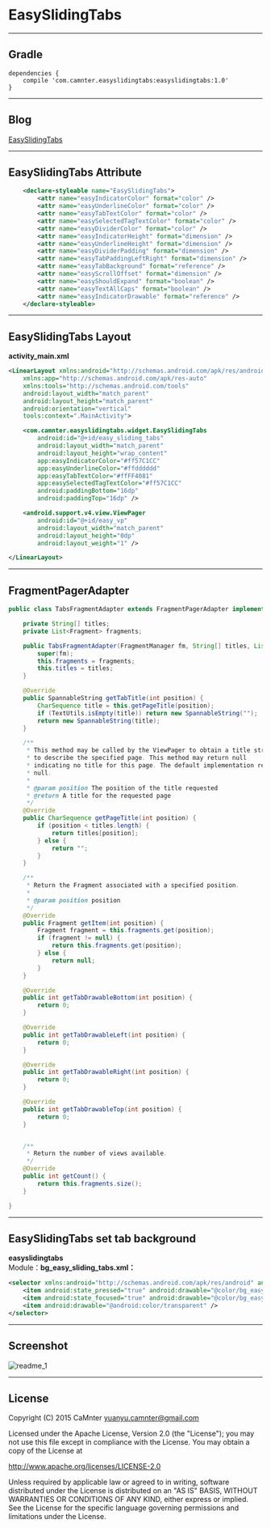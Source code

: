 EasySlidingTabs
==

---

## Gradle

```Gradle
dependencies {
    compile 'com.camnter.easyslidingtabs:easyslidingtabs:1.0'
}
```

---

## Blog

 [EasySlidingTabs](http://blog.csdn.net/qq_16430735/article/details/49229189)


---

## EasySlidingTabs Attribute



```XML
    <declare-styleable name="EasySlidingTabs">
        <attr name="easyIndicatorColor" format="color" />
        <attr name="easyUnderlineColor" format="color" />
        <attr name="easyTabTextColor" format="color" />
        <attr name="easySelectedTagTextColor" format="color" />
        <attr name="easyDividerColor" format="color" />
        <attr name="easyIndicatorHeight" format="dimension" />
        <attr name="easyUnderlineHeight" format="dimension" />
        <attr name="easyDividerPadding" format="dimension" />
        <attr name="easyTabPaddingLeftRight" format="dimension" />
        <attr name="easyTabBackground" format="reference" />
        <attr name="easyScrollOffset" format="dimension" />
        <attr name="easyShouldExpand" format="boolean" />
        <attr name="easyTextAllCaps" format="boolean" />
        <attr name="easyIndicatorDrawable" format="reference" />
    </declare-styleable>
```

---

## EasySlidingTabs Layout


**activity_main.xml**

```XML
<LinearLayout xmlns:android="http://schemas.android.com/apk/res/android"
    xmlns:app="http://schemas.android.com/apk/res-auto"
    xmlns:tools="http://schemas.android.com/tools"
    android:layout_width="match_parent"
    android:layout_height="match_parent"
    android:orientation="vertical"
    tools:context=".MainActivity">

    <com.camnter.easyslidingtabs.widget.EasySlidingTabs
        android:id="@+id/easy_sliding_tabs"
        android:layout_width="match_parent"
        android:layout_height="wrap_content"
        app:easyIndicatorColor="#ff57C1CC"
        app:easyUnderlineColor="#ffdddddd"
        app:easyTabTextColor="#ffFF4081"
        app:easySelectedTagTextColor="#ff57C1CC"
        android:paddingBottom="16dp"
        android:paddingTop="16dp" />

    <android.support.v4.view.ViewPager
        android:id="@+id/easy_vp"
        android:layout_width="match_parent"
        android:layout_height="0dp"
        android:layout_weight="1" />

</LinearLayout>

```

---

## FragmentPagerAdapter

```Java
public class TabsFragmentAdapter extends FragmentPagerAdapter implements EasySlidingTabs.TabsTitleInterface {

    private String[] titles;
    private List<Fragment> fragments;

    public TabsFragmentAdapter(FragmentManager fm, String[] titles, List<Fragment> fragments) {
        super(fm);
        this.fragments = fragments;
        this.titles = titles;
    }

    @Override
    public SpannableString getTabTitle(int position) {
        CharSequence title = this.getPageTitle(position);
        if (TextUtils.isEmpty(title)) return new SpannableString("");
        return new SpannableString(title);
    }

    /**
     * This method may be called by the ViewPager to obtain a title string
     * to describe the specified page. This method may return null
     * indicating no title for this page. The default implementation returns
     * null.
     *
     * @param position The position of the title requested
     * @return A title for the requested page
     */
    @Override
    public CharSequence getPageTitle(int position) {
        if (position < titles.length) {
            return titles[position];
        } else {
            return "";
        }
    }

    /**
     * Return the Fragment associated with a specified position.
     *
     * @param position position
     */
    @Override
    public Fragment getItem(int position) {
        Fragment fragment = this.fragments.get(position);
        if (fragment != null) {
            return this.fragments.get(position);
        } else {
            return null;
        }
    }

    @Override
    public int getTabDrawableBottom(int position) {
        return 0;
    }

    @Override
    public int getTabDrawableLeft(int position) {
        return 0;
    }

    @Override
    public int getTabDrawableRight(int position) {
        return 0;
    }

    @Override
    public int getTabDrawableTop(int position) {
        return 0;
    }


    /**
     * Return the number of views available.
     */
    @Override
    public int getCount() {
        return this.fragments.size();
    }

}
```

---


## EasySlidingTabs set tab background

**easyslidingtabs**  
Module：**bg_easy_sliding_tabs.xml：**

```XML
<selector xmlns:android="http://schemas.android.com/apk/res/android" android:exitFadeDuration="@android:integer/config_shortAnimTime">
    <item android:state_pressed="true" android:drawable="@color/bg_easy_sliding_tabs_pressed" />
    <item android:state_focused="true" android:drawable="@color/bg_easy_sliding_tabs_pressed" />
    <item android:drawable="@android:color/transparent" />
</selector>
```

---

## Screenshot

![readme_1](https://github.com/CaMnter/EasySlidingTabs/raw/master/screenshot/est.gif)


---



## License


Copyright (C) 2015 CaMnter yuanyu.camnter@gmail.com

Licensed under the Apache License, Version 2.0 (the "License");
you may not use this file except in compliance with the License.
You may obtain a copy of the License at

   http://www.apache.org/licenses/LICENSE-2.0

Unless required by applicable law or agreed to in writing, software
distributed under the License is distributed on an "AS IS" BASIS,
WITHOUT WARRANTIES OR CONDITIONS OF ANY KIND, either express or implied.
See the License for the specific language governing permissions and
limitations under the License.







